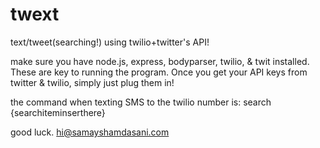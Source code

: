 # twext
text/tweet(searching!) using twilio+twitter's API!

make sure you have node.js, express, bodyparser, twilio, & twit installed. These are key to running the program. Once you get your API keys from twitter & twilio, simply just plug them in!

the command when texting SMS to the twilio number is: search {searchiteminserthere}

good luck. hi@samayshamdasani.com


